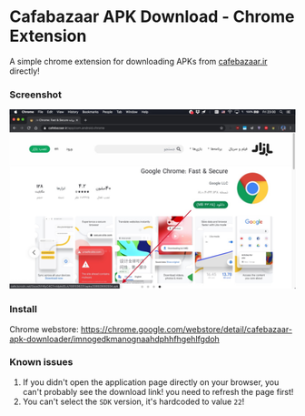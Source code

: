 # Cafabazaar APK Download - Chrome Extension
A simple chrome extension for downloading APKs from [cafebazaar.ir](https://cafebazaar.ir) directly!

### Screenshot

![screenshot](.screenshots/1.jpg)

### Install

Chrome webstore: https://chrome.google.com/webstore/detail/cafebazaar-apk-downloader/imnogedkmanognaahdphhfhgehlfgdoh

### Known issues

1. If you didn't open the application page directly on your browser, you can't probably see the download link! you need to refresh the page first!
2. You can't select the `SDK` version, it's hardcoded to value `22`!
